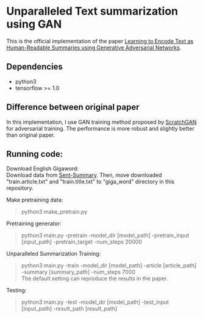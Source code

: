 # Unparalleled Text summarization using GAN  
This is the official implementation of the paper [Learning to Encode Text as Human-Readable Summaries using Generative Adversarial Networks](https://arxiv.org/abs/1810.02851).  


## Dependencies  

* python3  
* tensorflow >= 1.0  


## Difference between original paper  
In this implementation, I use GAN training method proposed by [ScratchGAN](https://arxiv.org/pdf/1905.09922.pdf) for adversarial training. The performance is more robust and slightly better than original paper.  

## Running code:  
Download English Gigaword:  
Download data from [Sent-Summary](https://github.com/harvardnlp/sent-summary). Then, move downloaded "train.article.txt" and "train.title.txt" to "giga_word" directory in this repository.  

Make pretraining data:  
> python3 make_pretrain.py  

Pretraining generator:  
> python3 main.py -pretrain -model_dir [model_path] -pretrain_input [input_path] -pretrain_target -num_steps 20000  

Unparalleled Summarization Training:  
> python3 main.py -train -model_dir [model_path] -article [article_path] -summary [summary_path] -num_steps 7000  
The default setting can reproduce the results in the paper.

Testing:  
> python3 main.py -test -model_dir [model_path] -test_input [input_path] -result_path [result_path]  
